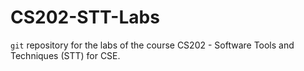 # CS202-STT-Labs

`git` repository for the labs of the course CS202 - Software Tools and Techniques (STT) for CSE.
